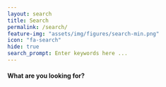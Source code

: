 ```yaml
---
layout: search
title: Search
permalink: /search/
feature-img: "assets/img/figures/search-min.png"
icon: "fa-search"
hide: true
search_prompt: Enter keywords here ...
---
```


#### What are you looking for?
